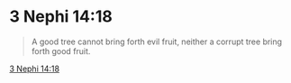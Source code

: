 # 3 Nephi 14:18

> A good tree cannot bring forth evil fruit, neither a corrupt tree bring forth good fruit.

[3 Nephi 14:18](https://www.churchofjesuschrist.org/study/scriptures/bofm/3-ne/14?lang=eng&id=p18#p18)


